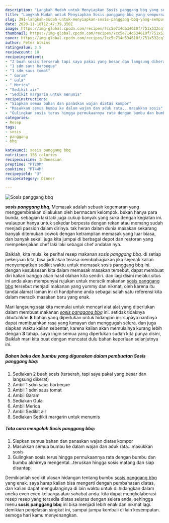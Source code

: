 ```yaml
---
description: "Langkah Mudah untuk Menyiapkan Sosis panggang bbq yang sempurna"
title: "Langkah Mudah untuk Menyiapkan Sosis panggang bbq yang sempurna"
slug: 391-langkah-mudah-untuk-menyiapkan-sosis-panggang-bbq-yang-sempurna
date: 2020-11-10T12:47:39.350Z
image: https://img-global.cpcdn.com/recipes/7cc5e714d534610f/751x532cq70/sosis-panggang-bbq-foto-resep-utama.jpg
thumbnail: https://img-global.cpcdn.com/recipes/7cc5e714d534610f/751x532cq70/sosis-panggang-bbq-foto-resep-utama.jpg
cover: https://img-global.cpcdn.com/recipes/7cc5e714d534610f/751x532cq70/sosis-panggang-bbq-foto-resep-utama.jpg
author: Peter Atkins
ratingvalue: 3.5
reviewcount: 10
recipeingredient:
- "2 buah sosis terserah tapi saya pakai yang besar dan langsung dikerat"
- "1 sdm saus barbeque"
- "1 sdm saus tomat"
- " Garam"
- " Gula"
- " Merica"
- "Sedikit air"
- "Sedikit margarin untuk menumis"
recipeinstructions:
- "Siapkan semua bahan dan panaskan wajan diatas kompor"
- "Masukkan semua bumbu ke dalam wajan dan aduk rata...masukkan sosis"
- "Gulingkan sosis terus hingga permukaannya rata dengan bumbu dan bumbu akhirnya mengental...teruskan hingga sosis matang dan siap disantap"
categories:
- Resep
tags:
- sosis
- panggang
- bbq

katakunci: sosis panggang bbq 
nutrition: 156 calories
recipecuisine: Indonesian
preptime: "PT29M"
cooktime: "PT44M"
recipeyield: "3"
recipecategory: Dinner

---
```



![Sosis panggang bbq](https://img-global.cpcdn.com/recipes/7cc5e714d534610f/751x532cq70/sosis-panggang-bbq-foto-resep-utama.jpg)

<b><i>sosis panggang bbq</i></b>, Memasak adalah sebuah kegemaran yang menggembirakan dilakukan oleh bermacam kelompok. bukan hanya para bunda, sebagian laki laki juga cukup banyak yang suka dengan kegiatan ini. walaupun hanya untuk sekedar berpesta dengan rekan atau memang sudah menjadi passion dalam dirinya. tak heran dalam dunia masakan sekarang banyak ditemukan cowok dengan ketrampilan memasak yang luar biasa, dan banyak sekali juga kita jumpai di berbagai depot dan restoran yang mempekerjakan chef laki laki sebagai chef andalan nya.

Baiklah, kita mulai ke perihal resep makanan <i>sosis panggang bbq</i>. di setiap pekerjaan kita, bisa jadi akan terasa membahagiakan jika sejenak kalian menyempatkan sedikit waktu untuk memasak sosis panggang bbq ini. dengan kesuksesan kita dalam memasak masakan tersebut, dapat membuat diri kalian bangga akan hasil olahan kita sendiri. dan lagi disini melalui situs ini anda akan mempunyai rujukan untuk meracik makanan <u>sosis panggang bbq</u> tersebut menjadi makanan yang yummy dan nikmat, oleh karena itu tandai alamat laman ini di handphone anda sebagai salah satu referensi kita dalam meracik masakan baru yang enak.




Mari langsung saja kita memulai untuk mencari alat alat yang diperlukan dalam membuat makanan <u><i>sosis panggang bbq</i></u> ini. setidak tidaknya dibutuhkan <b>8</b> bahan yang diperlukan untuk hidangan ini. supaya nantinya dapat membuahkan rasa yang lumayan dan menggugah selera. dan juga siapkan waktu kalian sebentar, karena kalian akan memulainya kurang lebih dengan <b>3</b> tahap. saya ingin semua yang diperlukan sudah kita punya disini, Baiklah mari kita buat dengan mencatat dulu bahan keperluan selanjutnya ini.

<!--inarticleads1-->

##### Bahan baku dan bumbu yang digunakan dalam pembuatan Sosis panggang bbq:

1. Sediakan 2 buah sosis (terserah, tapi saya pakai yang besar dan langsung dikerat)
1. Ambil 1 sdm saus barbeque
1. Ambil 1 sdm saus tomat
1. Ambil  Garam
1. Sediakan  Gula
1. Ambil  Merica
1. Ambil Sedikit air
1. Sediakan Sedikit margarin untuk menumis




<!--inarticleads2-->

##### Tata cara mengolah Sosis panggang bbq:

1. Siapkan semua bahan dan panaskan wajan diatas kompor
1. Masukkan semua bumbu ke dalam wajan dan aduk rata...masukkan sosis
1. Gulingkan sosis terus hingga permukaannya rata dengan bumbu dan bumbu akhirnya mengental...teruskan hingga sosis matang dan siap disantap




Demikianlah sedikit ulasan hidangan tentang bumbu <u>sosis panggang bbq</u> yang enak. saya harap kalian bisa mengerti dengan pembahasan diatas, dan kalian dapat mengulanginya di lain waktu untuk di hidangkan dalam aneka even even keluarga atau sahabat anda. kita dapat mengkolaborasi resep resep yang tersedia diatas selaras dengan selera anda, sehingga menu <b>sosis panggang bbq</b> ini bisa menjadi lebih enak dan nikmat lagi. demikian penjelasan singkat ini, sampai jumpa kembali di lain kesempatan. semoga hari kamu menyenangkan.
